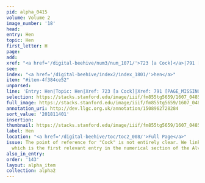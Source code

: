 ```yaml
---
pid: alpha_0415
volume: Volume 2
image_number: '18'
head:
entry: Hen
topic: Hen
first_letter: H
page:
add:
xref: "<a href='/digital-beehive/num3/num_1071/'>723 [a Cock]</a>|791 [PAGE_MISSING]"
see:
index: "<a href='/digital-beehive/index2/index_1801/'>hen</a>"
item: "#item-4f384ce52"
unparsed:
line: 'Entry: Hen|Topic: Hen|Xref: 723 [a Cock]|Xref: 791 [PAGE_MISSING]|Index: hen|#item-4f384ce52'
selection: https://stacks.stanford.edu/image/iiif/fm855tg5659/1607_0485/800,1401,2974,200/full/0/default.jpg
full_image: https://stacks.stanford.edu/image/iiif/fm855tg5659/1607_0485/full/full/0/default.jpg
annotation_uri: http://dev.llgc.org.uk/annotation/1508962728284
sort_value: '201811401'
insertion:
thumbnail: https://stacks.stanford.edu/image/iiif/fm855tg5659/1607_0485/800,1401,600,180/250,/0/default.jpg
label: Hen
location: "<a href='/digital-beehive/toc/toc2_008/'>Full Page</a>"
issue: The point of reference for "Cock" is not entirely clear. We linked to 723 [Cock],
  which is the first relevant entry in the numerical section of the Alvearium.
also_in_entry:
order: '143'
layout: alpha_item
collection: alpha2
---
```

